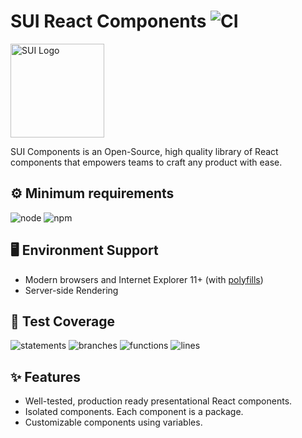 # SUI React Components ![CI](https://github.com/SUI-Components/sui-components/workflows/CI/badge.svg)

<img src="https://avatars2.githubusercontent.com/u/13288987?s=200&v=4" alt="SUI Logo" width="150">

SUI Components is an Open-Source, high quality library of React components that empowers teams to craft any product with ease.

## ⚙️ Minimum requirements
![node](https://shields.io/badge/node-v16+-lightgray?logo=nodedotjs&logoWidth=20&style=for-the-badge)
![npm](https://shields.io/badge/npm-v7+-lightgrey?logo=npm&logoWidth=20&style=for-the-badge)

## 🖥 Environment Support

- Modern browsers and Internet Explorer 11+ (with [polyfills](https://github.com/SUI-Components/sui/tree/master/packages/sui-polyfills))
- Server-side Rendering

## 🧪 Test Coverage

![statements](https://shields.io/badge/statements-67.36%25-red)
![branches](https://shields.io/badge/branches-50.49%25-AA0000)
![functions](https://shields.io/badge/functions-51.07%25-AA0000)
![lines](https://shields.io/badge/lines-69.26%25-red)

## ✨ Features

- Well-tested, production ready presentational React components.
- Isolated components. Each component is a package.
- Customizable components using variables.
